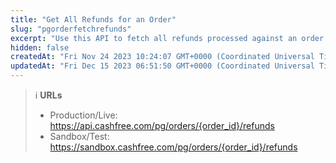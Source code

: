 ```yaml
---
title: "Get All Refunds for an Order"
slug: "pgorderfetchrefunds"
excerpt: "Use this API to fetch all refunds processed against an order."
hidden: false
createdAt: "Fri Nov 24 2023 10:24:07 GMT+0000 (Coordinated Universal Time)"
updatedAt: "Fri Dec 15 2023 06:51:50 GMT+0000 (Coordinated Universal Time)"
---
```

> ℹ️ **URLs**
> 
> - Production/Live: <https://api.cashfree.com/pg/orders/{order_id}/refunds>
> - Sandbox/Test: <https://sandbox.cashfree.com/pg/orders/{order_id}/refunds>
